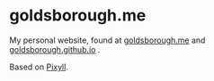 # goldsborough.me

My personal website, found at [goldsborough.me](http://goldsborough.me) and [goldsborough.github.io](https://goldsborough.github.io) .

Based on [Pixyll](https://github.com/johnotander/pixyll).